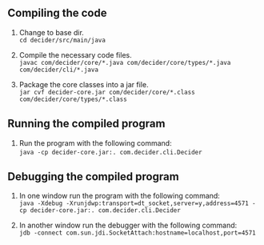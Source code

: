 ## Compiling the code
1. Change to base dir.  
`cd decider/src/main/java`

2. Compile the necessary code files.  
`javac com/decider/core/*.java com/decider/core/types/*.java com/decider/cli/*.java`

3. Package the core classes into a jar file.  
`jar cvf decider-core.jar com/decider/core/*.class com/decider/core/types/*.class`

## Running the compiled program
1. Run the program with the following command:  
`java -cp decider-core.jar:. com.decider.cli.Decider`

## Debugging the compiled program
1. In one window run the program with the following command:  
`java -Xdebug -Xrunjdwp:transport=dt_socket,server=y,address=4571 -cp decider-core.jar:. com.decider.cli.Decider`

2. In another window run the debugger with the following command:  
`jdb -connect com.sun.jdi.SocketAttach:hostname=localhost,port=4571`
